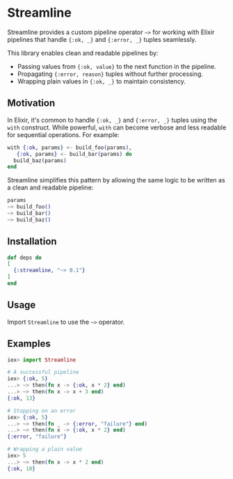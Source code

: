 # Streamline

Streamline provides a custom pipeline operator `~>` for working with Elixir pipelines
that handle `{:ok, _}` and `{:error, _}` tuples seamlessly.

This library enables clean and readable pipelines by:
- Passing values from `{:ok, value}` to the next function in the pipeline.
- Propagating `{:error, reason}` tuples without further processing.
- Wrapping plain values in `{:ok, _}` to maintain consistency.

## Motivation

In Elixir, it's common to handle `{:ok, _}` and `{:error, _}` tuples using the `with` construct.
While powerful, `with` can become verbose and less readable for sequential operations. For example:
```elixir
with {:ok, params} <- build_foo(params),
   {:ok, params} <- build_bar(params) do
  build_baz(params)
end
```

Streamline simplifies this pattern by allowing the same logic to be written as a clean and
readable pipeline:

```elixir
params
~> build_foo()
~> build_bar()
~> build_baz()
```

## Installation

```elixir
def deps do
[
  {:streamline, "~> 0.1"}
]
end
```

## Usage

Import `Streamline` to use the `~>` operator.

## Examples

```elixir
iex> import Streamline

# A successful pipeline
iex> {:ok, 5}
...> ~> then(fn x -> {:ok, x * 2} end)
...> ~> then(fn x -> x + 3 end)
{:ok, 13}

# Stopping on an error
iex> {:ok, 5}
...> ~> then(fn _ -> {:error, "failure"} end)
...> ~> then(fn x -> {:ok, x * 2} end)
{:error, "failure"}

# Wrapping a plain value
iex> 5
...> ~> then(fn x -> x * 2 end)
{:ok, 10}
```

